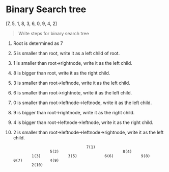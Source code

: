 # Binary Search tree
[7, 5, 1, 8, 3, 6, 0, 9, 4, 2] </br>
>Write steps for binary search tree

1. Root is determined as 7
2. 5 is smaller than root, write it as a left child of root.
3. 1 is smaller than root->rightnode, write it as the left child.
4. 8 is bigger than root, write it as the right child.
5. 3 is smaller than root->leftnode, write it as the left child.
6. 6 is smaller than root->rightnote, write it as the left child.
7. 0 is smaller than root->leftnode->leftnode, write it as the left child.
8. 9 is bigger than root->rightnode, write it as the right child.
9. 4 is bigger than root->leftnode->leftnode, write it as the right child.
10. 2 is smaller than root->leftnode->leftnode->rightnode, write it as the left child.

                                        7(1)
                        5(2)                            8(4)
                1(3)            3(5)            6(6)            9(8)
        0(7)            4(9)
                2(10)
